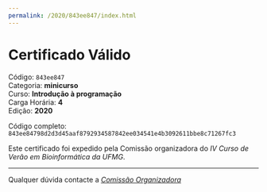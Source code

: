 ```yaml
---
permalink: /2020/843ee847/index.html
---
```


# Certificado Válido

Código: `843ee847`<br>
Categoria: **minicurso**<br>
Curso: **Introdução à programação**<br>
Carga Horária: **4**<br>
Edição: **2020**<br>


Código completo: `843ee84798d2d3d45aaf8792934587842ee034541e4b3092611bbe8c71267fc3`


Este certificado foi expedido pela Comissão organizadora do *IV Curso de Verão em Bioinformática da UFMG*.

----

Qualquer dúvida contacte a [_Comissão Organizadora_](<mailto:cursobioinfoufmg@gmail.com$subject=[Certificados]>)

